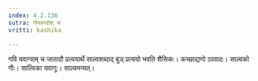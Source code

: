 ```yaml
---
index: 4.2.136
sutra: गोयवग्वोश् च
vritti: kashika

---
```

गवि यवाग्वाम् च जातादौ प्रत्ययार्थे साल्वशब्दाद् बुञ् प्रत्ययो भवति शैसिकः। कच्छाद्यणो ऽपवादः। साल्वको गौः। साल्विका यवागूः। साल्वमन्यत्।